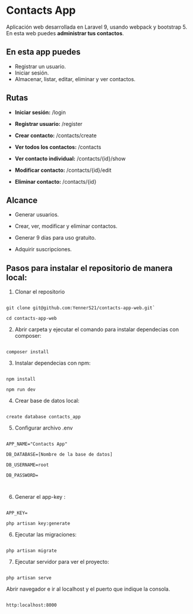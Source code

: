 # Contacts App

Aplicación web desarrollada en Laravel 9, usando webpack y bootstrap 5.
En esta web puedes **administrar tus contactos**.

## En esta app puedes

-   Registrar un usuario.
-   Iniciar sesión.
-   Almacenar, listar, editar, eliminar y ver contactos.

## Rutas

-   **Iniciar sesión:** /login

-   **Registrar usuario:** /register

-   **Crear contacto:** /contacts/create

-   **Ver todos los contactos:** /contacts

-   **Ver contacto individual:** /contacts/{id}/show

-   **Modificar contacto:** /contacts/{id}/edit

-   **Eliminar contacto:** /contacts/{id}

## Alcance

-   Generar usuarios.

-   Crear, ver, modificar y eliminar contactos.

-   Generar 9 días para uso gratuito.

-   Adquirir suscripciones.

## Pasos para instalar el repositorio de manera local:

1. Clonar el repositorio

```

git clone git@github.com:YennerS21/contacts-app-web.git`

cd contacts-app-web

```

2. Abrir carpeta y ejecutar el comando para instalar dependecias con composer:

```

composer install

```

3. Instalar dependecias con npm:

```

npm install

npm run dev

```

4. Crear base de datos local:

```

create database contacts_app

```

5. Configurar archivo .env

```

APP_NAME="Contacts App"

DB_DATABASE=[Nombre de la base de datos]

DB_USERNAME=root

DB_PASSWORD=



```

6. Generar el app-key :

```

APP_KEY=

php artisan key:generate

```

6. Ejecutar las migraciones:

```

php artisan migrate

```

7. Ejecutar servidor para ver el proyecto:

```

php artisan serve

```

Abrir navegador e ir al localhost y el puerto que indique la consola.

```

http:localhost:8000

```
